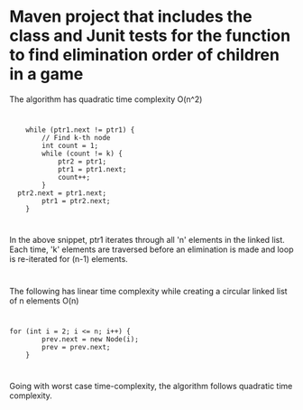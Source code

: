 # Maven project that includes the class and Junit tests for the function to find elimination order of children in a game

The algorithm has quadratic time complexity O(n^2)
#
		while (ptr1.next != ptr1) {
			// Find k-th node
			int count = 1;
			while (count != k) {
				ptr2 = ptr1;
				ptr1 = ptr1.next;
				count++;
			}
      ptr2.next = ptr1.next;
			ptr1 = ptr2.next;
		}
 #
 In the above snippet, ptr1 iterates through all 'n' elements in the linked list. Each time, 'k' elements are traversed before an elimination is made and loop is re-iterated for (n-1) elements. 
#
The following has linear time complexity while creating a circular linked list of n elements O(n)
#
	for (int i = 2; i <= n; i++) {
			prev.next = new Node(i);
			prev = prev.next;
		}
#
 Going with worst case time-complexity, the algorithm follows quadratic time complexity.
